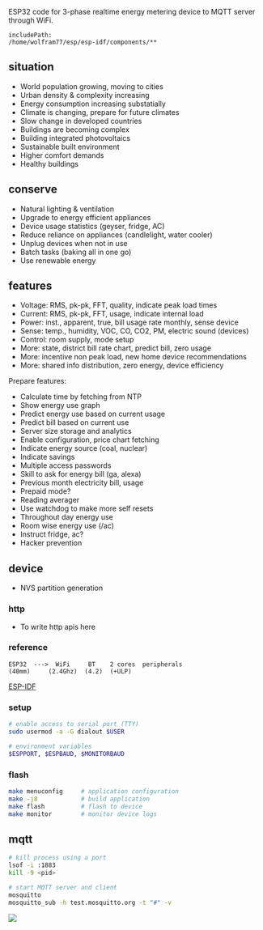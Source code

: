 ESP32 code for 3-phase realtime energy metering device to MQTT server through WiFi.

```text
includePath:
/home/wolfram77/esp/esp-idf/components/**
```



## situation

- World population growing, moving to cities
- Urban density & complexity increasing
- Energy consumption increasing substatially
- Climate is changing, prepare for future climates
- Slow change in developed countries
- Buildings are becoming complex
- Building integrated photovoltaics
- Sustainable built environment
- Higher comfort demands
- Healthy buildings



## conserve

- Natural lighting & ventilation
- Upgrade to energy efficient appliances
- Device usage statistics (geyser, fridge, AC)
- Reduce reliance on appliances (candlelight, water cooler)
- Unplug devices when not in use
- Batch tasks (baking all in one go)
- Use renewable energy



## features

- Voltage: RMS, pk-pk, FFT, quality, indicate peak load times
- Current: RMS, pk-pk, FFT, usage, indicate internal load
- Power: inst., apparent, true, bill usage rate monthly, sense device
- Sense: temp., humidity, VOC, CO, CO2, PM, electric sound (devices)
- Control: room supply, mode setup
- More: state, district bill rate chart, predict bill, zero usage
- More: incentive non peak load, new home device recommendations
- More: shared info distribution, zero energy, device efficiency

Prepare features:
- Calculate time by fetching from NTP
- Show energy use graph
- Predict energy use based on current usage
- Predict bill based on current use
- Server size storage and analytics
- Enable configuration, price chart fetching
- Indicate energy source (coal, nuclear)
- Indicate savings
- Multiple access passwords
- Skill to ask for energy bill (ga, alexa)
- Previous month electricity bill, usage
- Prepaid mode?
- Reading averager
- Use watchdog to make more self resets
- Throughout day energy use
- Room wise energy use (/ac)
- Instruct fridge, ac?
- Hacker prevention



## device

- NVS partition generation


### http

- To write http apis here


### reference

```text
ESP32  --->  WiFi     BT    2 cores  peripherals
(40mm)     (2.4Ghz)  (4.2)  (+ULP)
```

[ESP-IDF](https://github.com/espressif/esp-idf)


### setup

```bash
# enable access to serial port (TTY)
sudo usermod -a -G dialout $USER

# environment variables
$ESPPORT, $ESPBAUD, $MONITORBAUD
```


### flash

```bash
make menuconfig     # application configuration
make -j8            # build application
make flash          # flash to device
make monitor        # monitor device logs
```


## mqtt

```bash
# kill process using a port
lsof -i :1883
kill -9 <pid>

# start MQTT server and client
mosquitto
mosquitto_sub -h test.mosquitto.org -t "#" -v
```

![](https://ga-beacon.deno.dev/G-4NEP5LC20N:1fbE9YTHTw2pzxI6HO33Mw/github.com/pantryf/energy_meter.esp32)
